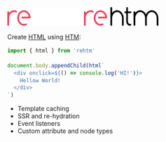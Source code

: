 <img src="logo-dark.svg#gh-dark-mode-only" height="42px"/>
<img src="logo-light.svg#gh-light-mode-only" height="42px"/>

Create [HTML](https://en.wikipedia.org/wiki/HTML) using [HTM](https://github.com/developit/htm):

```js
import { html } from 'rehtm'

document.body.appendChild(html`
  <div onclick=${() => console.log('HI!')}>
    Hellow World!
  </div>
`)
```

- Template caching
- SSR and re-hydration
- Event listeners
- Custom attribute and node types
